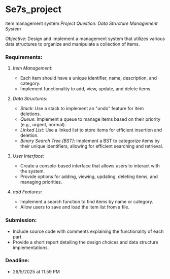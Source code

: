 # Se7s_project
item management system
*Project Question: Data Structure Management System*

*Objective*: Design and implement a management system that utilizes various data structures to organize and manipulate a collection of items.

### Requirements:

1. *Item Management*:
   - Each item should have a unique identifier, name, description, and category.
   - Implement functionality to add, view, update, and delete items.

2. *Data Structures*:
   - *Stack*: Use a stack to implement an "undo" feature for item deletions.
   - *Queue*: Implement a queue to manage items based on their priority (e.g., urgent, normal).
   - *Linked List*: Use a linked list to store items for efficient insertion and deletion.
   - *Binary Search Tree (BST)*: Implement a BST to categorize items by their unique identifiers, allowing for efficient searching and retrieval.

3. *User Interface*:
   - Create a console-based interface that allows users to interact with the system.
   - Provide options for adding, viewing, updating, deleting items, and managing priorities.

4. *add Features*:
   - Implement a search function to find items by name or category.
   - Allow users to save and load the item list from a file.

### Submission:
- Include source code with comments explaining the functionality of each part.
- Provide a short report detailing the design choices and data structure implementations.

### Deadline:
- 26/5/2025 at 11.59 PM
